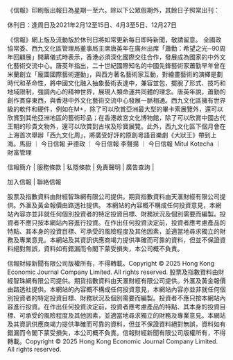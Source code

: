 《信報》印刷版出報日為星期一至六。除以下公眾假期外，其餘日子照常出刊：

休刊日：逢周日及2021年2月12至15日、4月3至5日、12月27日

《信報》網上版及流動版於休刊日將如常更新每日即時新聞，敬請留意。
全國政協常委、西九文化區管理局董事局主席唐英年在廣州出席「蕭勤：希望之光─90周年回顧展」開幕儀式時表示，香港必須深化國際交往合作，發展成為國家的中外文化藝術交流中心。唐英年指出，二十世紀國際知名的中國先鋒藝術家蕭勤早年曾在米蘭創立「龐圖國際藝術運動」，與西方著名藝術家互動，對繪畫藝術的演繹是劃時代和革命性，將中國文化融入抽象藝術表達中，兼容並包，擺脫了形式、技巧和地域限制，強調內心的精神世界，展現人類命運共同體的理念。唐英年說，蕭勤的創作貫穿東西，與香港中外文化藝術交流中心發展一脈相通。西九文化區擁有世界級的軟件和硬件，例如在M+，除了可以欣賞亞洲最大型的畢卡索展覽外，還可以欣賞到其他亞洲地區的藝術珍品；在香港故宮文化博物館，除了可以欣賞中國古代王朝的珍貴文物外，還可以欣賞到古埃及珍寶展覽。此外，西九文化區下個月會在上海首次舉辦「西九文化周」，將廣受好評的原創粵語音樂劇《大狀王》帶到上海。馬嶽
      		      	 ｜ 
     			       		      	 	今日信報
尹德政
      		      	 ｜ 
     			       		      	 	今日信報
李聲揚
      		      	 ｜ 
     			       		      	 	今日信報
Mitul Kotecha
      		      	 ｜ 
     			       		      	 	財富管理

信報簡介 | 
	        服務條款 | 
	        私隱條款 | 
	        免責聲明 | 
	        廣告查詢 | 
			
加入信報 | 
	        聯絡信報

股票及指數資料由財經智珠網有限公司提供。期貨指數資料由天滙財經有限公司提供。外滙及黃金報價由路透社提供。
本網站的內容概不構成任何投資意見，本網站內容亦並非就任何個別投資者的特定投資目標、財務狀況及個別需要而編製。投資者不應只按本網站內容進行投資。在作出任何投資決定前，投資者應考慮產品的特點、其本身的投資目標、可承受的風險程度及其他因素，並適當地尋求獨立的財務及專業意見。本網站及其資訊供應商竭力提供準確而可靠的資料，但並不保證資料絕對無誤，資料如有錯漏而令閣下蒙受損失，本公司概不負責。

信報財經新聞有限公司版權所有，不得轉載。Copyright © 2025 Hong Kong Economic Journal Company Limited. All rights reserved.
股票及指數資料由財經智珠網有限公司提供。期貨指數資料由天滙財經有限公司提供。外滙及黃金報價由路透社提供。本網站的內容概不構成任何投資意見，本網站內容亦並非就任何個別投資者的特定投資目標、財務狀況及個別需要而編製。投資者不應只按本網站內容進行投資。在作出任何投資決定前，投資者應考慮產品的特點、其本身的投資目標、可承受的風險程度及其他因素，並適當地尋求獨立的財務及專業意見。本網站及其資訊供應商竭力提供準確而可靠的資料，但並不保證資料絕對無誤，資料如有錯漏而令閣下蒙受損失，本公司概不負責。信報財經新聞有限公司版權所有，不得轉載。Copyright © 2025 Hong Kong Economic Journal Company Limited. All rights reserved.